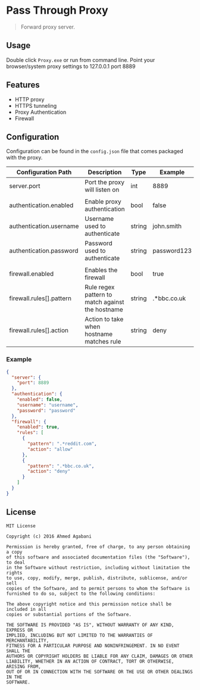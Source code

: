 # Pass Through Proxy

> Forward proxy server.

## Usage

Double click `Proxy.exe` or run from command line.
Point your browser/system proxy settings to 127.0.0.1 port 8889

## Features
* HTTP proxy
* HTTPS tunneling
* Proxy Authentication
* Firewall

## Configuration
Configuration can be found in the `config.json` file that comes packaged with the proxy.

| Configuration Path       | Description                                      | Type    | Example     |
|--------------------------|--------------------------------------------------|---------|-------------|
| server.port              | Port the proxy will listen on                    | int     | 8889        |
|                          |                                                  |         |             |
| authentication.enabled   | Enable proxy authentication                      | bool    | false       |
| authentication.username  | Username used to authenticate                    | string  | john.smith  |
| authentication.password  | Password used to authenticate                    | string  | password123 |
|                          |                                                  |         |             |
| firewall.enabled         | Enables the firewall                             | bool    | true        |
| firewall.rules[].pattern | Rule regex pattern to match against the hostname | string  | .*bbc.co.uk |
| firewall.rules[].action  | Action to take when hostname matches rule        | string  | deny        |

### Example

```json
{
  "server": {
    "port": 8889
  },
  "authentication": {
    "enabled": false,
    "username": "username",
    "password": "password"
  },
  "firewall": {
    "enabled": true,
    "rules": [
      {
        "pattern": ".*reddit.com",
        "action": "allow"
      },
      {
        "pattern": ".*bbc.co.uk",
        "action": "deny"
      }
    ]
  }
}
```

## License

```
MIT License

Copyright (c) 2016 Ahmed Agabani

Permission is hereby granted, free of charge, to any person obtaining a copy
of this software and associated documentation files (the "Software"), to deal
in the Software without restriction, including without limitation the rights
to use, copy, modify, merge, publish, distribute, sublicense, and/or sell
copies of the Software, and to permit persons to whom the Software is
furnished to do so, subject to the following conditions:

The above copyright notice and this permission notice shall be included in all
copies or substantial portions of the Software.

THE SOFTWARE IS PROVIDED "AS IS", WITHOUT WARRANTY OF ANY KIND, EXPRESS OR
IMPLIED, INCLUDING BUT NOT LIMITED TO THE WARRANTIES OF MERCHANTABILITY,
FITNESS FOR A PARTICULAR PURPOSE AND NONINFRINGEMENT. IN NO EVENT SHALL THE
AUTHORS OR COPYRIGHT HOLDERS BE LIABLE FOR ANY CLAIM, DAMAGES OR OTHER
LIABILITY, WHETHER IN AN ACTION OF CONTRACT, TORT OR OTHERWISE, ARISING FROM,
OUT OF OR IN CONNECTION WITH THE SOFTWARE OR THE USE OR OTHER DEALINGS IN THE
SOFTWARE.
```
